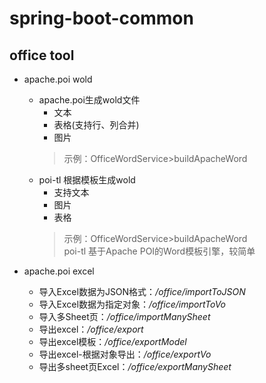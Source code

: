 # spring-boot-common

## office tool

- apache.poi wold
    - apache.poi生成wold文件
        - 文本
        - 表格(支持行、列合并)
        - 图片
        > 示例：OfficeWordService>buildApacheWord
    - poi-tl 根据模板生成wold
        - 支持文本
        - 图片
        - 表格
        > 示例：OfficeWordService>buildApacheWord  
        > poi-tl 基于Apache POI的Word模板引擎，较简单
        
- apache.poi excel
    - 导入Excel数据为JSON格式：_/office/importToJSON_
    - 导入Excel数据为指定对象：_/office/importToVo_
    - 导入多Sheet页：_/office/importManySheet_
    - 导出excel：_/office/export_
    - 导出excel模板：_/office/exportModel_
    - 导出excel-根据对象导出：_/office/exportVo_
    - 导出多sheet页Excel：_/office/exportManySheet_
        
        